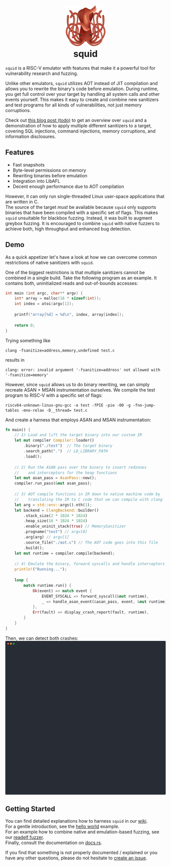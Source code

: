 <h1 align="center">
    <a href="">
        <img src="./logo.png" width="128" height="auto">
    </a>
    <br/>
    squid 
    <br/>
</h1>

`squid` is a RISC-V emulator with features that make it a powerful tool for vulnerability research and fuzzing.

Unlike other emulators, `squid` utilizes AOT instead of JIT compilation and allows you to rewrite the binary's code before emulation.
During runtime, you get full control over your target by handling all system calls and other events yourself.
This makes it easy to create and combine new sanitizers and test programs for all kinds of vulnerabilities, not just memory corruptions.

Check out [this blog post (todo)]() to get an overview over `squid` and a demonstration of how to apply multiple different sanitizers to a target,
covering SQL injections, command injections, memory corruptions, and information disclosures.

## Features
- Fast snapshots
- Byte-level permissions on memory
- Rewriting binaries before emulation
- Integration into LibAFL
- Decent enough performance due to AOT compilation

However, it can only run single-threaded Linux user-space applications that are written in C.  
The source of the target _must_ be available because `squid` only supports binaries that have been compiled
with a specific set of flags.
This makes `squid` unsuitable for blackbox fuzzing. Instead, it was built to augment greybox fuzzing.
It is encouraged to combine `squid` with native fuzzers to achieve both, high throughput and enhanced bug detection.

## Demo
As a quick appetizer let's have a look at how we can overcome common restrictions of native sanitizers with `squid`.

One of the biggest restrictions is that multiple sanitizers cannot be combined in a single build.
Take the following program as an example. It contains both, uninitialized reads and out-of-bounds accesses:
```c
int main (int argc, char** argv) {
    int* array = malloc(16 * sizeof(int));
    int index = atoi(argv[1]);
    
    printf("array[%d] = %d\n", index, array[index]);
    
    return 0;
}
```

Trying something like
```
clang -fsanitize=address,memory,undefined test.c
```
results in
```
clang: error: invalid argument '-fsanitize=address' not allowed with '-fsanitize=memory'
```

However, since `squid` allows us to do binary rewriting, we can simply recreate ASAN + MSAN instrumentation ourselves.
We compile the test program to RISC-V with a specific set of flags:
```
riscv64-unknown-linux-gnu-gcc -o test -fPIE -pie -O0 -g -fno-jump-tables -mno-relax -D__thread= test.c
```

And create a harness that employs ASAN and MSAN instrumentation:
```rs
fn main() {
    // 1) Load and lift the target binary into our custom IR
    let mut compiler Compiler::loader()
        .binary("./test")  // The target binary
        .search_path(".")  // LD_LIBRARY_PATH
        .load();

    // 2) Run the ASAN pass over the binary to insert redzones
    //    and interceptors for the heap functions
    let mut asan_pass = AsanPass::new();
    compiler.run_pass(&mut asan_pass);

    // 3) AOT compile functions in IR down to native machine code by
    //    translating the IR to C code that we can compile with clang
    let arg = std::env::args().nth(1);
    let backend = ClangBackend::builder()
        .stack_size(2 * 1024 * 1024)
        .heap_size(16 * 1024 * 1024)
        .enable_uninit_stack(true) // MemorySanitizer
        .progname("test") // argv[0]
        .arg(arg) // argv[1]
        .source_file("./aot.c") // The AOT code goes into this file
        .build();
    let mut runtime = compiler.compile(backend);

    // 4) Emulate the binary, forward syscalls and handle interceptors
    println!("Running...");
    
    loop {
        match runtime.run() {
            Ok(event) => match event {
                EVENT_SYSCALL => forward_syscall(&mut runtime),
                _ => handle_asan_event(&asan_pass, event, &mut runtime),
            },
            Err(fault) => display_crash_report(fault, runtime),
        }
    }
}
```

Then, we can detect both crashes:  
![](./demo.svg)

## Getting Started
You can find detailed explanations how to harness `squid` in our [wiki](./wiki).   
For a gentle introduction, see the [hello world](./examples/helloworld) example.   
For an example how to combine native and emulation-based fuzzing, see our [readelf fuzzer](./examples/readelf).  
Finally, consult the documentation on [docs.rs](https://docs.rs/squid).

If you find that something is not properly documented / explained or you have any other questions, please
do not hesitate to [create an issue](https://github.com/fkie-cad/squid/issues/new).
